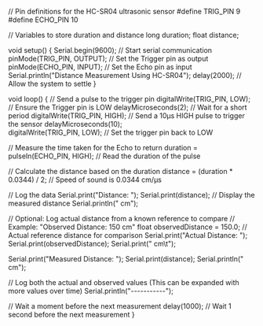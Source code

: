 // Pin definitions for the HC-SR04 ultrasonic sensor
#define TRIG_PIN 9
#define ECHO_PIN 10

// Variables to store duration and distance
long duration;
float distance;

void setup() {
  Serial.begin(9600);  // Start serial communication
  pinMode(TRIG_PIN, OUTPUT);  // Set the Trigger pin as output
  pinMode(ECHO_PIN, INPUT);   // Set the Echo pin as input
  Serial.println("Distance Measurement Using HC-SR04");
  delay(2000);  // Allow the system to settle
}

void loop() {
  // Send a pulse to the trigger pin
  digitalWrite(TRIG_PIN, LOW);  // Ensure the Trigger pin is LOW
  delayMicroseconds(2);         // Wait for a short period
  digitalWrite(TRIG_PIN, HIGH); // Send a 10µs HIGH pulse to trigger the sensor
  delayMicroseconds(10);        
  digitalWrite(TRIG_PIN, LOW);  // Set the trigger pin back to LOW
  
  // Measure the time taken for the Echo to return
  duration = pulseIn(ECHO_PIN, HIGH);  // Read the duration of the pulse

  // Calculate the distance based on the duration
  distance = (duration * 0.0344) / 2;  // Speed of sound is 0.0344 cm/µs

  // Log the data
  Serial.print("Distance: ");
  Serial.print(distance);  // Display the measured distance
  Serial.println(" cm");

  // Optional: Log actual distance from a known reference to compare
  // Example: "Observed Distance: 150 cm"
  float observedDistance = 150.0;  // Actual reference distance for comparison
  Serial.print("Actual Distance: ");
  Serial.print(observedDistance);
  Serial.print(" cm\t");

  Serial.print("Measured Distance: ");
  Serial.print(distance);
  Serial.println(" cm");

  // Log both the actual and observed values (This can be expanded with more values over time)
  Serial.println("-----------");

  // Wait a moment before the next measurement
  delay(1000);  // Wait 1 second before the next measurement
}



<!-- VCC → Connect to 5V on Arduino.
GND → Connect to GND on Arduino.
Trig (Trigger Pin) → Connect to Pin 9 on Arduino.
Echo (Echo Pin) → Connect to Pin 10 on Arduino. -->